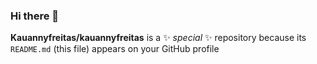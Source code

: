 ### Hi there 👋


**Kauannyfreitas/kauannyfreitas** is a ✨ _special_ ✨ repository because its `README.md` (this file) appears on your GitHub profile
